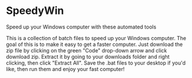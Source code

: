 # SpeedyWin
Speed up your Windows computer with these automated tools

This is a collection of batch files to speed up your Windows computer. The goal of this is to make it easy to get a faster computer. Just download the zip file by clicking on the green "Code" drop-down arrow and click download zip. Extract it by going to your downloads folder and right clicking, then click "Extract All". Save the .bat files to your desktop if you'd like, then run them and enjoy your fast computer!
